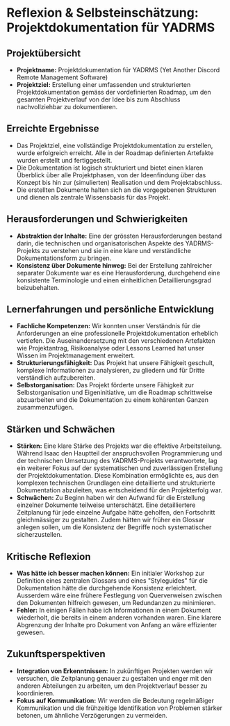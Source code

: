 # Reflexion & Selbsteinschätzung: Projektdokumentation für YADRMS

## Projektübersicht

- **Projektname:** Projektdokumentation für YADRMS (Yet Another Discord Remote Management Software)
- **Projektziel:** Erstellung einer umfassenden und strukturierten Projektdokumentation gemäss der vordefinierten Roadmap, um den gesamten Projektverlauf von der Idee bis zum Abschluss nachvollziehbar zu dokumentieren.

## Erreichte Ergebnisse

- Das Projektziel, eine vollständige Projektdokumentation zu erstellen, wurde erfolgreich erreicht. Alle in der Roadmap definierten Artefakte wurden erstellt und fertiggestellt.
- Die Dokumentation ist logisch strukturiert und bietet einen klaren Überblick über alle Projektphasen, von der Ideenfindung über das Konzept bis hin zur (simulierten) Realisation und dem Projektabschluss.
- Die erstellten Dokumente halten sich an die vorgegebenen Strukturen und dienen als zentrale Wissensbasis für das Projekt.

## Herausforderungen und Schwierigkeiten

- **Abstraktion der Inhalte:** Eine der grössten Herausforderungen bestand darin, die technischen und organisatorischen Aspekte des YADRMS-Projekts zu verstehen und sie in eine klare und verständliche Dokumentationsform zu bringen.
- **Konsistenz über Dokumente hinweg:** Bei der Erstellung zahlreicher separater Dokumente war es eine Herausforderung, durchgehend eine konsistente Terminologie und einen einheitlichen Detaillierungsgrad beizubehalten.

## Lernerfahrungen und persönliche Entwicklung

- **Fachliche Kompetenzen:** Wir konnten unser Verständnis für die Anforderungen an eine professionelle Projektdokumentation erheblich vertiefen. Die Auseinandersetzung mit den verschiedenen Artefakten wie Projektantrag, Risikoanalyse oder Lessons Learned hat unser Wissen im Projektmanagement erweitert.
- **Strukturierungsfähigkeit:** Das Projekt hat unsere Fähigkeit geschult, komplexe Informationen zu analysieren, zu gliedern und für Dritte verständlich aufzubereiten.
- **Selbstorganisation:** Das Projekt förderte unsere Fähigkeit zur Selbstorganisation und Eigeninitiative, um die Roadmap schrittweise abzuarbeiten und die Dokumentation zu einem kohärenten Ganzen zusammenzufügen.

## Stärken und Schwächen

- **Stärken:** Eine klare Stärke des Projekts war die effektive Arbeitsteilung. Während Isaac den Hauptteil der anspruchsvollen Programmierung und der technischen Umsetzung des YADRMS-Projekts verantwortete, lag ein weiterer Fokus auf der systematischen und zuverlässigen Erstellung der Projektdokumentation. Diese Kombination ermöglichte es, aus den komplexen technischen Grundlagen eine detaillierte und strukturierte Dokumentation abzuleiten, was entscheidend für den Projekterfolg war.
- **Schwächen:** Zu Beginn haben wir den Aufwand für die Erstellung einzelner Dokumente teilweise unterschätzt. Eine detailliertere Zeitplanung für jede einzelne Aufgabe hätte geholfen, den Fortschritt gleichmässiger zu gestalten. Zudem hätten wir früher ein Glossar anlegen sollen, um die Konsistenz der Begriffe noch systematischer sicherzustellen.

## Kritische Reflexion

- **Was hätte ich besser machen können:** Ein initialer Workshop zur Definition eines zentralen Glossars und eines "Styleguides" für die Dokumentation hätte die durchgehende Konsistenz erleichtert. Ausserdem wäre eine frühere Festlegung von Querverweisen zwischen den Dokumenten hilfreich gewesen, um Redundanzen zu minimieren.
- **Fehler:** In einigen Fällen habe ich Informationen in einem Dokument wiederholt, die bereits in einem anderen vorhanden waren. Eine klarere Abgrenzung der Inhalte pro Dokument von Anfang an wäre effizienter gewesen.

## Zukunftsperspektiven

- **Integration von Erkenntnissen:** In zukünftigen Projekten werden wir versuchen, die Zeitplanung genauer zu gestalten und enger mit den anderen Abteilungen zu arbeiten, um den Projektverlauf besser zu koordinieren.
- **Fokus auf Kommunikation:** Wir werden die Bedeutung regelmäßiger Kommunikation und die frühzeitige Identifikation von Problemen stärker betonen, um ähnliche Verzögerungen zu vermeiden.
